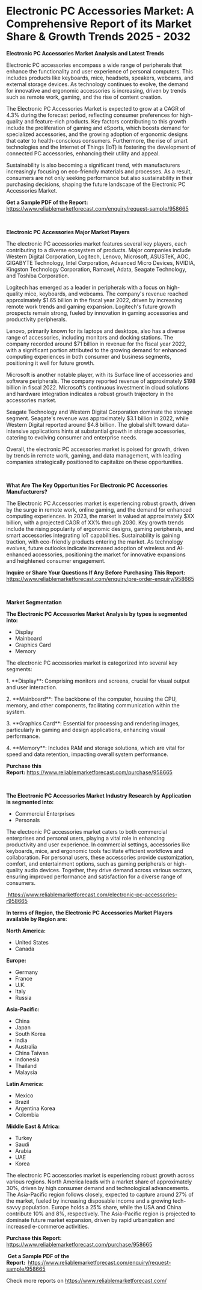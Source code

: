 <p><h1>Electronic PC Accessories Market: A Comprehensive Report of its Market Share & Growth Trends 2025 - 2032</h1></p><p><strong>Electronic PC Accessories Market Analysis and Latest Trends</strong></p>
<p><p>Electronic PC accessories encompass a wide range of peripherals that enhance the functionality and user experience of personal computers. This includes products like keyboards, mice, headsets, speakers, webcams, and external storage devices. As technology continues to evolve, the demand for innovative and ergonomic accessories is increasing, driven by trends such as remote work, gaming, and the rise of content creation.</p><p>The Electronic PC Accessories Market is expected to grow at a CAGR of 4.3% during the forecast period, reflecting consumer preferences for high-quality and feature-rich products. Key factors contributing to this growth include the proliferation of gaming and eSports, which boosts demand for specialized accessories, and the growing adoption of ergonomic designs that cater to health-conscious consumers. Furthermore, the rise of smart technologies and the Internet of Things (IoT) is fostering the development of connected PC accessories, enhancing their utility and appeal.</p><p>Sustainability is also becoming a significant trend, with manufacturers increasingly focusing on eco-friendly materials and processes. As a result, consumers are not only seeking performance but also sustainability in their purchasing decisions, shaping the future landscape of the Electronic PC Accessories Market.</p></p>
<p><strong>Get a Sample PDF of the Report:&nbsp;</strong> <a href="https://www.reliablemarketforecast.com/enquiry/request-sample/958665?utm_campaign=2397&utm_medium=2&utm_source=Github&utm_content=ia&utm_term=21032025&utm_id=electronic-pc-accessories">https://www.reliablemarketforecast.com/enquiry/request-sample/958665</a></p>
<p>&nbsp;</p>
<p><strong>Electronic PC Accessories Major Market Players</strong></p>
<p><p>The electronic PC accessories market features several key players, each contributing to a diverse ecosystem of products. Major companies include Western Digital Corporation, Logitech, Lenovo, Microsoft, ASUSTeK, AOC, GIGABYTE Technology, Intel Corporation, Advanced Micro Devices, NVIDIA, Kingston Technology Corporation, Ramaxel, Adata, Seagate Technology, and Toshiba Corporation.</p><p>Logitech has emerged as a leader in peripherals with a focus on high-quality mice, keyboards, and webcams. The company's revenue reached approximately $1.65 billion in the fiscal year 2022, driven by increasing remote work trends and gaming expansion. Logitech's future growth prospects remain strong, fueled by innovation in gaming accessories and productivity peripherals.</p><p>Lenovo, primarily known for its laptops and desktops, also has a diverse range of accessories, including monitors and docking stations. The company recorded around $71 billion in revenue for the fiscal year 2022, with a significant portion attributed to the growing demand for enhanced computing experiences in both consumer and business segments, positioning it well for future growth.</p><p>Microsoft is another notable player, with its Surface line of accessories and software peripherals. The company reported revenue of approximately $198 billion in fiscal 2022. Microsoft’s continuous investment in cloud solutions and hardware integration indicates a robust growth trajectory in the accessories market.</p><p>Seagate Technology and Western Digital Corporation dominate the storage segment. Seagate's revenue was approximately $3.1 billion in 2022, while Western Digital reported around $4.8 billion. The global shift toward data-intensive applications hints at substantial growth in storage accessories, catering to evolving consumer and enterprise needs.</p><p>Overall, the electronic PC accessories market is poised for growth, driven by trends in remote work, gaming, and data management, with leading companies strategically positioned to capitalize on these opportunities.</p></p>
<p>&nbsp;</p>
<p><strong>What Are The Key Opportunities For Electronic PC Accessories Manufacturers?</strong></p>
<p><p>The Electronic PC Accessories market is experiencing robust growth, driven by the surge in remote work, online gaming, and the demand for enhanced computing experiences. In 2023, the market is valued at approximately $XX billion, with a projected CAGR of XX% through 2030. Key growth trends include the rising popularity of ergonomic designs, gaming peripherals, and smart accessories integrating IoT capabilities. Sustainability is gaining traction, with eco-friendly products entering the market. As technology evolves, future outlooks indicate increased adoption of wireless and AI-enhanced accessories, positioning the market for innovative expansions and heightened consumer engagement.</p></p>
<p><strong>Inquire or Share Your Questions If Any Before Purchasing This Report:</strong> <a href="https://www.reliablemarketforecast.com/enquiry/pre-order-enquiry/958665?utm_campaign=2397&utm_medium=2&utm_source=Github&utm_content=ia&utm_term=21032025&utm_id=electronic-pc-accessories">https://www.reliablemarketforecast.com/enquiry/pre-order-enquiry/958665</a></p>
<p>&nbsp;</p>
<p><strong>Market Segmentation</strong></p>
<p><strong>The Electronic PC Accessories Market Analysis by types is segmented into:</strong></p>
<p><ul><li>Display</li><li>Mainboard</li><li>Graphics Card</li><li>Memory</li></ul></p>
<p><p>The electronic PC accessories market is categorized into several key segments: </p><p>1. **Display**: Comprising monitors and screens, crucial for visual output and user interaction. </p><p>2. **Mainboard**: The backbone of the computer, housing the CPU, memory, and other components, facilitating communication within the system. </p><p>3. **Graphics Card**: Essential for processing and rendering images, particularly in gaming and design applications, enhancing visual performance. </p><p>4. **Memory**: Includes RAM and storage solutions, which are vital for speed and data retention, impacting overall system performance.</p></p>
<p><strong>Purchase this Report:&nbsp;</strong><a href="https://www.reliablemarketforecast.com/purchase/958665?utm_campaign=2397&utm_medium=2&utm_source=Github&utm_content=ia&utm_term=21032025&utm_id=electronic-pc-accessories">https://www.reliablemarketforecast.com/purchase/958665</a></p>
<p>&nbsp;</p>
<p><strong>The Electronic PC Accessories Market Industry Research by Application is segmented into:</strong></p>
<p><ul><li>Commercial Enterprises</li><li>Personals</li></ul></p>
<p><p>The electronic PC accessories market caters to both commercial enterprises and personal users, playing a vital role in enhancing productivity and user experience. In commercial settings, accessories like keyboards, mice, and ergonomic tools facilitate efficient workflows and collaboration. For personal users, these accessories provide customization, comfort, and entertainment options, such as gaming peripherals or high-quality audio devices. Together, they drive demand across various sectors, ensuring improved performance and satisfaction for a diverse range of consumers.</p></p>
<p><a href="https://www.reliablemarketforecast.com/electronic-pc-accessories-r958665?utm_campaign=2397&utm_medium=2&utm_source=Github&utm_content=ia&utm_term=21032025&utm_id=electronic-pc-accessories">&nbsp;https://www.reliablemarketforecast.com/electronic-pc-accessories-r958665</a></p>
<p><strong>In terms of Region, the Electronic PC Accessories Market Players available by Region are:</strong></p>
<p>
    <p> <strong> North America: </strong>
        <ul>
            <li>United States</li>
            <li>Canada</li>
        </ul>
        </p> 
    <p> <strong> Europe: </strong>
        <ul>
            <li>Germany</li>
            <li>France</li>
            <li>U.K.</li>
            <li>Italy</li>
            <li>Russia</li>
        </ul>
        </p> 
    <p> <strong> Asia-Pacific: </strong>
        <ul>
            <li>China</li>
            <li>Japan</li>
            <li>South Korea</li>
            <li>India</li>
            <li>Australia</li>
            <li>China Taiwan</li>
            <li>Indonesia</li>
            <li>Thailand</li>
            <li>Malaysia</li>
        </ul>
        </p> 
    <p> <strong> Latin America: </strong>
        <ul>
            <li>Mexico</li>
            <li>Brazil</li>
            <li>Argentina Korea</li>
            <li>Colombia</li>
        </ul>
        </p> 
    <p> <strong> Middle East & Africa: </strong>
        <ul>
            <li>Turkey</li>
            <li>Saudi</li>
            <li>Arabia</li>
            <li>UAE</li>
            <li>Korea</li>
        </ul>
    </p>
    </p>
<p><p>The electronic PC accessories market is experiencing robust growth across various regions. North America leads with a market share of approximately 30%, driven by high consumer demand and technological advancements. The Asia-Pacific region follows closely, expected to capture around 27% of the market, fueled by increasing disposable income and a growing tech-savvy population. Europe holds a 25% share, while the USA and China contribute 10% and 8%, respectively. The Asia-Pacific region is projected to dominate future market expansion, driven by rapid urbanization and increased e-commerce activities.</p></p>
<p><strong>Purchase this Report: </strong><a href="https://www.reliablemarketforecast.com/purchase/958665?utm_campaign=2397&utm_medium=2&utm_source=Github&utm_content=ia&utm_term=21032025&utm_id=electronic-pc-accessories">https://www.reliablemarketforecast.com/purchase/958665</a></p>
<p>&nbsp;<strong>Get a Sample PDF of the Report:&nbsp;&nbsp;</strong><a href="https://www.reliablemarketforecast.com/enquiry/request-sample/958665?utm_campaign=2397&utm_medium=2&utm_source=Github&utm_content=ia&utm_term=21032025&utm_id=electronic-pc-accessories">https://www.reliablemarketforecast.com/enquiry/request-sample/958665</a></p>
<p><strong></strong></p>
<p>Check more reports on <a href="https://www.reliablemarketforecast.com/?utm_campaign=2397&utm_medium=2&utm_source=Github&utm_content=ia&utm_term=21032025&utm_id=electronic-pc-accessories">https://www.reliablemarketforecast.com/</a></p>